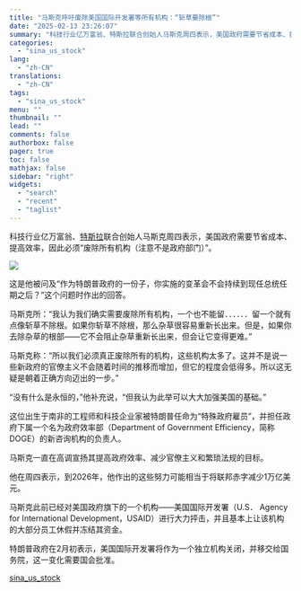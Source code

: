 ```yaml
---
title: "马斯克呼吁废除美国国际开发署等所有机构：“斩草要除根”"
date: "2025-02-13 23:26:07"
summary: "科技行业亿万富翁、特斯拉联合创始人马斯克周四表示，美国政府需要节省成本、提..."
categories:
  - "sina_us_stock"
lang:
  - "zh-CN"
translations:
  - "zh-CN"
tags:
  - "sina_us_stock"
menu: ""
thumbnail: ""
lead: ""
comments: false
authorbox: false
pager: true
toc: false
mathjax: false
sidebar: "right"
widgets:
  - "search"
  - "recent"
  - "taglist"
---
```


科技行业亿万富翁、[特斯拉](https://stock.finance.sina.com.cn/usstock/quotes/TSLA.html)联合创始人马斯克周四表示，美国政府需要节省成本、提高效率，因此必须“废除所有机构（注意不是政府部门）”。

![](https://n.sinaimg.cn/tech/transform/59/w550h309/20250213/0505-f917ef356eae330df86e98d6a0775526.webp)

这是他被问及“作为特朗普政府的一份子，你实施的变革会不会持续到现任总统任期之后？”这个问题时作出的回答。

马斯克所：“我认为我们确实需要废除所有机构，一个也不能留．．．．．．留一个就有点像斩草不除根。如果你斩草不除根，那么杂草很容易重新长出来。但是，如果你去除杂草的根部——它不会阻止杂草重新长出来，但会让它变得更难。”

马斯克称：“所以我们必须真正废除所有的机构，这些机构太多了。这并不是说一些新政府的官僚主义不会随着时间的推移而增加，但它的程度会低得多。所以这无疑是朝着正确方向迈出的一步。”

“没有什么是永恒的，”他补充说，“但我认为此举可以大大加强美国的基础。”

这位出生于南非的工程师和科技企业家被特朗普任命为“特殊政府雇员”，并担任政府下属一个名为政府效率部（Department of Government Efficiency，简称DOGE）的新咨询机构的负责人。

马斯克一直在高调宣扬其提高政府效率、减少官僚主义和繁琐法规的目标。

他在周四表示，到2026年，他作出的这些努力可能相当于将联邦赤字减少1万亿美元。

马斯克此前已经对美国政府旗下的一个机构——美国国际开发署（U.S． Agency for International Development，USAID）进行大力抨击，并且基本上让该机构的大部分员工休假并冻结其资金。

特朗普政府在2月初表示，美国国际开发署将作为一个独立机构关闭，并移交给国务院，这一变化需要国会批准。

[sina_us_stock](https://finance.sina.com.cn/stock/usstock/c/2025-02-13/doc-inekkhfw8061425.shtml)
